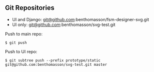 
Git Repositories
----------------

* UI and Django: git@github.com:benthomasson/fsm-designer-svg.git
* UI only: git@github.com:benthomasson/svg-test.git



Push to main repo:

    $ git push


Push to UI repo:

    $ git subtree push --prefix prototype/static git@github.com:benthomasson/svg-test.git master


